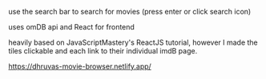 use the search bar to search for movies (press enter or click search icon)

uses omDB api and React for frontend

heavily based on JavaScriptMastery's ReactJS tutorial, however I made the tiles clickable and each link to their individual imdB page.

https://dhruvas-movie-browser.netlify.app/ 
